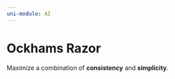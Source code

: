 ```yaml
---
uni-module: AI
---
```

# Ockhams Razor

Maximize a combination of **consistency** and **simplicity**.
